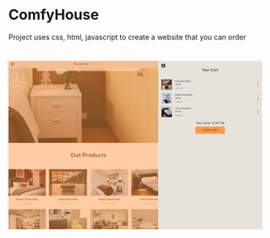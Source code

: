 
# ComfyHouse
Project uses css, html, javascript to create a website that you can order

# 
![alt text](./demo_images/comfy_house.png)
